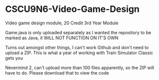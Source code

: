 # CSCU9N6-Video-Game-Design
Video game design module, 20 Credit 3rd Year Module

Game.java is only uploaded separately as I wanted the repository to be marked as Java, it WILL NOT FUNCTION ON IT'S OWN

Turns out amongst other things, I can't work Github and don't need to upload a ZIP. This is what a year of working with Train Simulator Classic gets you

Nevermind 2, can't upload more than 100 files apparently, so the ZIP will have to do. Please download that to view the code
